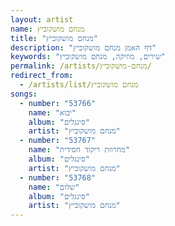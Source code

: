 ```yaml
---
layout: artist
name: מנחם מושקוביץ
title: "מנחם מושקוביץ"
description: "דף האמן מנחם מושקוביץ"
keywords: "שירים, מוזיקה, מנחם מושקוביץ"
permalink: /artists/מנחם-מושקוביץ/
redirect_from:
  - /artists/list/מנחם מושקוביץ
songs:
  - number: "53766"
    name: "יבוא"
    album: "סינגלים"
    artist: "מנחם מושקוביץ"
  - number: "53767"
    name: "מחרוזת ריקוד חסידית"
    album: "סינגלים"
    artist: "מנחם מושקוביץ"
  - number: "53768"
    name: "שלום"
    album: "סינגלים"
    artist: "מנחם מושקוביץ"
---
```

